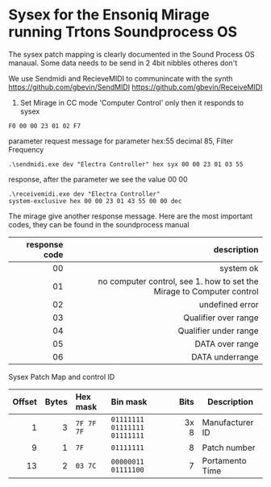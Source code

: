 # Sysex for the Ensoniq Mirage running Trtons Soundprocess OS

The sysex patch mapping is clearly documented in the Sound Process OS manaual.
Some data needs to be send in 2 4bit nibbles otheres don't

We use Sendmidi and RecieveMIDI to communincate with the synth
https://github.com/gbevin/SendMIDI
https://github.com/gbevin/ReceiveMIDI

1. Set Mirage in CC mode 'Computer Control' only then it responds to sysex

```
F0 00 00 23 01 02 F7
```

parameter request message for parameter hex:55 decimal 85, Filter Frequency
```
.\sendmidi.exe dev "Electra Controller" hex syx 00 00 23 01 03 55
```

response, after the parameter we see the value 00 00
```
.\receivemidi.exe dev "Electra Controller"
system-exclusive hex 00 00 23 01 43 55 00 00 dec
```
The mirage give another response message.
Here are the most important codes, they can be found in the soundprocess manual

| response code | description |
| ------:| -----:| 
| 00 | system ok |
| 01 | no computer control, see 1. how to set the Mirage to Computer control|
| 02 | undefined error |
| 03 | Qualifier over range |
| 04 | Qualifier under range |
| 05 | DATA over range |
| 06 | DATA underrange |



Sysex Patch Map and control ID

| Offset | Bytes | Hex mask   | Bin mask            | Bits | Description |
| ------:| -----:| :--------- | :------------------ | ----:| ----------- |
|      1 |     3 | `7F 7F 7F` | `01111111 01111111 01111111` | 3x 8 | Manufacturer ID |
|      9 |     1 | `7F`       | `01111111         ` |    8 | Patch number |
|     13 |     2 | `03 7C`    | `00000011 01111100` |    7 | Portamento Time |
